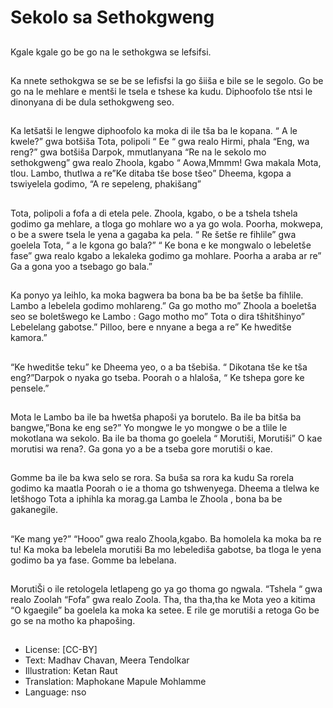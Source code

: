 # Sekolo sa Sethokgweng

##
Kgale kgale go be go na le
sethokgwa se lefsifsi.

##
Ka nnete sethokgwa se se be se
lefisfsi la go šiiša e bile se le
segolo.
Go be go na le mehlare e
mentši le tsela e tshese ka
kudu.
Diphoofolo tše ntsi le dinonyana
di be dula sethokgweng seo.

##
Ka letšatši le lengwe diphoofolo ka moka di ile
tša ba le kopana.
“ A le kwele?” gwa botšiša Tota, polipoli
“ Ee “ gwa realo Hirmi, phala
“Eng, wa reng?” gwa botšiša Darpok,
mmutlanyana
“Re na le sekolo mo sethokgweng” gwa realo
Zhoola, kgabo
“ Aowa,Mmmm! Gwa makala Mota, tlou.
Lambo, thutlwa a re”Ke ditaba tše bose tšeo”
Dheema, kgopa a tswiyelela godimo, “A re
sepeleng, phakišang”

##
Tota, polipoli a fofa a di etela pele.
Zhoola, kgabo, o be a tshela tshela godimo ga
mehlare, a tloga go mohlare wo a ya go wola.
Poorha, mokwepa, o be a swere tsela le yena a
gagaba ka pela.
“ Re šetše re fihlile” gwa goelela Tota, “ a le
kgona go bala?”
“ Ke bona e ke mongwalo o lebeletše fase” gwa
realo kgabo a lekaleka godimo ga mohlare.
Poorha a araba ar re” Ga a gona yoo a tsebago
go bala.”

##
Ka ponyo ya leihlo, ka moka
bagwera ba bona ba be ba
šetše ba fihlile.
Lambo a lebelela godimo
mohlareng.” Ga go motho mo”
Zhoola a boeletša seo se
boletšwego ke Lambo : Gago
motho mo”
Tota o dira tšhitšhinyo”
Lebelelang gabotse.”
Pilloo, bere e nnyane a bega a
re” Ke hweditše kamora.”

##
“Ke hweditše teku” ke Dheema
yeo, o a ba tšebiša.
“ Dikotana tše ke tša
eng?”Darpok o nyaka go tseba.
Poorah o a hlaloša, “ Ke tshepa
gore ke pensele.”

##
Mota le Lambo ba ile ba hwetša
phapoši ya borutelo.
Ba ile ba bitša ba
bangwe,”Bona ke eng se?”
Yo mongwe le yo mongwe o be
a tlile le mokotlana wa sekolo.
Ba ile ba thoma go goelela “
Morutiši, Morutiši”
O kae morutisi wa rena?.
Ga gona yo a be a tseba gore
morutiši o kae.

##
Gomme ba ile ba kwa selo se
rora.
Sa buša sa rora ka kudu
Sa rorela godimo ka maatla
Poorah o ie a thoma go
tshwenyega.
Dheema a tlelwa ke letšhogo
Tota a iphihla ka morag.ga
Lamba le Zhoola , bona ba be
gakanegile.

##
“Ke mang ye?”
“Hooo” gwa realo Zhoola,kgabo.
Ba homolela ka moka ba re tu!
Ka moka ba lebelela morutiši
Ba mo lebelediša gabotse, ba
tloga le yena godimo ba ya
fase.
Gomme ba lebelana.

##
MorutiŠi o ile retologela
letlapeng go ya go thoma go
ngwala.
“Tshela “ gwa realo Zoolah
“Fofa” gwa realo Zoola.
Tha, tha tha,tha ke Mota yeo a
kitima
“O kgaegile” ba goelela ka
moka ka setee.
E rile ge morutiši a retoga
Go be go se na motho ka
phapošing.

##
* License: [CC-BY]
* Text: Madhav Chavan, Meera Tendolkar
* Illustration: Ketan Raut
* Translation: Maphokane Mapule Mohlamme
* Language: nso
